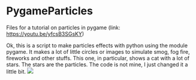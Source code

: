 # PygameParticles
Files for a tutorial on particles in pygame (link: https://youtu.be/yfcsB3SGsKY)

Ok, this is a script to make particles effects with python using the module pygame. It makes a lot of little circles or images to simulate smog, fog fire, fireworks and other stuffs.
This one, in  particular, shows a cat with a lot of stars. The stars are the particles. The code is not mine, I just changed it a little bit.
![](https://pythonprogramming.altervista.org/wp-content/uploads/2021/08/cat.png)
